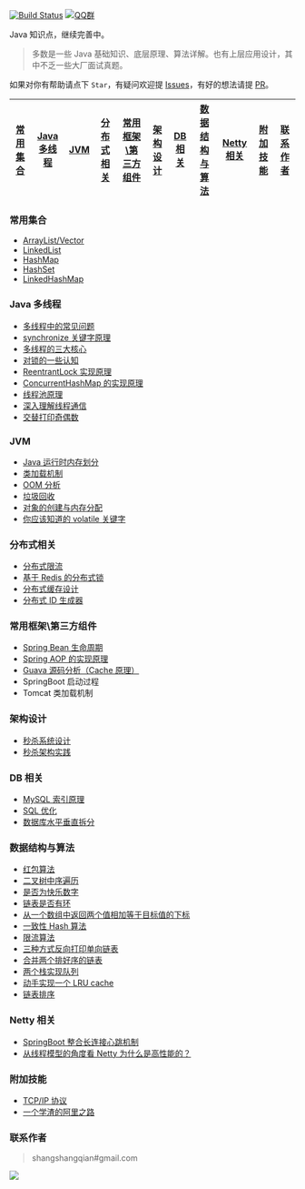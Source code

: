 [![Build Status](https://travis-ci.org/shangshangqian/Java-Interview.svg?branch=master)](https://travis-ci.org/shangshangqian/Java-Interview)
[![QQ群](https://img.shields.io/badge/QQ%E7%BE%A4-787381170-yellowgreen.svg)](https://jq.qq.com/?_wv=1027&k=5HPYvQk)

[qq0groupsvg]: https://img.shields.io/badge/QQ%E7%BE%A4-787381170-yellowgreen.svg
[qq0group]: https://jq.qq.com/?_wv=1027&k=5HPYvQk

Java 知识点，继续完善中。

> 多数是一些 Java 基础知识、底层原理、算法详解。也有上层应用设计，其中不乏一些大厂面试真题。


如果对你有帮助请点下 `Star`，有疑问欢迎提 [Issues](https://github.com/shangshangqian/Java-Interview/issues)，有好的想法请提 [PR](https://github.com/shangshangqian/Java-Interview/pulls)。


[常用集合](https://github.com/shangshangqian/Java-Interview/blob/master/README.md#%E5%B8%B8%E7%94%A8%E9%9B%86%E5%90%88) | [Java 多线程](https://github.com/shangshangqian/Java-Interview/blob/master/README.md#java-%E5%A4%9A%E7%BA%BF%E7%A8%8B) | [JVM](https://github.com/shangshangqian/Java-Interview/blob/master/README.md#jvm) | [分布式相关](https://github.com/shangshangqian/Java-Interview/blob/master/README.md#%E5%88%86%E5%B8%83%E5%BC%8F%E7%9B%B8%E5%85%B3) |[常用框架\第三方组件](https://github.com/shangshangqian/Java-Interview/blob/master/README.md#%E5%B8%B8%E7%94%A8%E6%A1%86%E6%9E%B6%E7%AC%AC%E4%B8%89%E6%96%B9%E7%BB%84%E4%BB%B6)|[架构设计](https://github.com/shangshangqian/Java-Interview/blob/master/README.md#%E6%9E%B6%E6%9E%84%E8%AE%BE%E8%AE%A1)|[DB 相关](https://github.com/shangshangqian/Java-Interview/blob/master/README.md#db-%E7%9B%B8%E5%85%B3)|[数据结构与算法](https://github.com/shangshangqian/Java-Interview/blob/master/README.md#%E6%95%B0%E6%8D%AE%E7%BB%93%E6%9E%84%E4%B8%8E%E7%AE%97%E6%B3%95)|[Netty 相关](https://github.com/shangshangqian/Java-Interview#netty-%E7%9B%B8%E5%85%B3)|[附加技能](https://github.com/shangshangqian/Java-Interview/blob/master/README.md#%E9%99%84%E5%8A%A0%E6%8A%80%E8%83%BD)|[联系作者](https://github.com/shangshangqian/Java-Interview#%E8%81%94%E7%B3%BB%E4%BD%9C%E8%80%85)
---- | --- | --- | ---| ---| ---| ---| ---| ---|---|---



### 常用集合
- [ArrayList/Vector](https://github.com/shangshangqian/Java-Interview/blob/master/MD/ArrayList.md)
- [LinkedList](https://github.com/shangshangqian/Java-Interview/blob/master/MD/LinkedList.md)
- [HashMap](https://github.com/shangshangqian/Java-Interview/blob/master/MD/HashMap.md)
- [HashSet](https://github.com/shangshangqian/Java-Interview/blob/master/MD/collection/HashSet.md)
- [LinkedHashMap](https://github.com/shangshangqian/Java-Interview/blob/master/MD/collection/LinkedHashMap.md)

### Java 多线程
- [多线程中的常见问题](https://github.com/shangshangqian/Java-Interview/blob/master/MD/Thread-common-problem.md)
- [synchronize 关键字原理](https://github.com/shangshangqian/Java-Interview/blob/master/MD/Synchronize.md)
- [多线程的三大核心](https://github.com/shangshangqian/Java-Interview/blob/master/MD/Threadcore.md)
- [对锁的一些认知](https://github.com/shangshangqian/Java-Interview/blob/master/MD/Java-lock.md)
- [ReentrantLock 实现原理 ](https://github.com/shangshangqian/Java-Interview/blob/master/MD/ReentrantLock.md)
- [ConcurrentHashMap 的实现原理](https://github.com/shangshangqian/Java-Interview/blob/master/MD/ConcurrentHashMap.md)
- [线程池原理](https://github.com/shangshangqian/Java-Interview/blob/master/MD/ThreadPoolExecutor.md)
- [深入理解线程通信](https://github.com/shangshangqian/Java-Interview/blob/master/MD/concurrent/thread-communication.md)
- [交替打印奇偶数](https://github.com/shangshangqian/Java-Interview/blob/master/src/main/java/com/shangshangqian/actual/TwoThread.java)

### JVM
- [Java 运行时内存划分](https://github.com/shangshangqian/Java-Interview/blob/master/MD/MemoryAllocation.md)
-  [类加载机制](https://github.com/shangshangqian/Java-Interview/blob/master/MD/ClassLoad.md)
-  [OOM 分析](https://github.com/shangshangqian/Java-Interview/blob/master/MD/OOM-analysis.md)
- [垃圾回收](https://github.com/shangshangqian/Java-Interview/blob/master/MD/GarbageCollection.md)
- [对象的创建与内存分配](https://github.com/shangshangqian/Java-Interview/blob/master/MD/newObject.md)
- [你应该知道的 volatile 关键字](https://github.com/shangshangqian/Java-Interview/blob/master/MD/concurrent/volatile.md)

### 分布式相关

- [分布式限流](http://shangshangqian.top/2018/04/28/sbc/sbc7-Distributed-Limit/)
- [基于 Redis 的分布式锁](http://shangshangqian.top/2018/03/29/distributed-lock/distributed-lock-redis/)
- [分布式缓存设计](https://github.com/shangshangqian/Java-Interview/blob/master/MD/Cache-design.md)
- [分布式 ID 生成器](https://github.com/shangshangqian/Java-Interview/blob/master/MD/ID-generator.md)

### 常用框架\第三方组件

- [Spring Bean 生命周期](https://github.com/shangshangqian/Java-Interview/blob/master/MD/spring/spring-bean-lifecycle.md)
- [Spring AOP 的实现原理](https://github.com/shangshangqian/Java-Interview/blob/master/MD/SpringAOP.md) 
- [Guava 源码分析（Cache 原理）](https://shangshangqian.top/2018/06/13/guava/guava-cache/)
- SpringBoot 启动过程
- Tomcat 类加载机制


### 架构设计
- [秒杀系统设计](https://github.com/shangshangqian/Java-Interview/blob/master/MD/Spike.md)
- [秒杀架构实践](http://shangshangqian.top/2018/05/07/ssm/SSM18-seconds-kill/)

### DB 相关

- [MySQL 索引原理](https://github.com/shangshangqian/Java-Interview/blob/master/MD/MySQL-Index.md)
- [SQL 优化](https://github.com/shangshangqian/Java-Interview/blob/master/MD/SQL-optimization.md)
- [数据库水平垂直拆分](https://github.com/shangshangqian/Java-Interview/blob/master/MD/DB-split.md)

### 数据结构与算法
- [红包算法](https://github.com/shangshangqian/Java-Interview/blob/master/src/main/java/com/shangshangqian/red/RedPacket.java)
- [二叉树中序遍历](https://github.com/shangshangqian/Java-Interview/blob/master/src/main/java/com/shangshangqian/algorithm/BinaryNode.java#L76-L101)
- [是否为快乐数字](https://github.com/shangshangqian/Java-Interview/blob/master/src/main/java/com/shangshangqian/algorithm/HappyNum.java#L38-L55)
- [链表是否有环](https://github.com/shangshangqian/Java-Interview/blob/master/src/main/java/com/shangshangqian/algorithm/LinkLoop.java#L32-L59)
- [从一个数组中返回两个值相加等于目标值的下标](https://github.com/shangshangqian/Java-Interview/blob/master/src/main/java/com/shangshangqian/algorithm/TwoSum.java#L38-L59)
- [一致性 Hash 算法](https://github.com/shangshangqian/Java-Interview/blob/master/MD/Consistent-Hash.md)
- [限流算法](https://github.com/shangshangqian/Java-Interview/blob/master/MD/Limiting.md)
- [三种方式反向打印单向链表](https://github.com/shangshangqian/Java-Interview/blob/master/src/main/java/com/shangshangqian/algorithm/ReverseNode.java)
- [合并两个排好序的链表](https://github.com/shangshangqian/Java-Interview/blob/master/src/main/java/com/shangshangqian/algorithm/MergeTwoSortedLists.java)
- [两个栈实现队列](https://github.com/shangshangqian/Java-Interview/blob/master/src/main/java/com/shangshangqian/algorithm/TwoStackQueue.java)
- [动手实现一个 LRU cache](http://shangshangqian.top/2018/04/07/algorithm/LRU-cache/)
- [链表排序](./src/main/java/com/shangshangqian/algorithm/LinkedListMergeSort.java)

### Netty 相关
- [SpringBoot 整合长连接心跳机制](https://shangshangqian.top/2018/05/24/netty/Netty(1)TCP-Heartbeat/)
- [从线程模型的角度看 Netty 为什么是高性能的？](https://shangshangqian.top/2018/07/04/netty/Netty(2)Thread-model/)

### 附加技能

- [TCP/IP 协议](https://github.com/shangshangqian/Java-Interview/blob/master/MD/TCP-IP.md)
- [一个学渣的阿里之路](https://shangshangqian.top/2018/06/21/personal/Interview-experience/)


### 联系作者

> shangshangqian#gmail.com

![](https://ws2.sinaimg.cn/large/006tKfTcly1fsa01u7ro1j30gs0howfq.jpg)